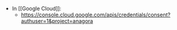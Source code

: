- In [[Google Cloud]]:
  - https://console.cloud.google.com/apis/credentials/consent?authuser=1&project=anagora

